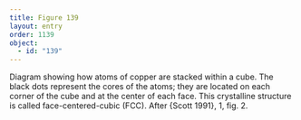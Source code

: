 ```yaml
---
title: Figure 139
layout: entry
order: 1139
object:
  - id: "139"
---
```


Diagram showing how atoms of copper are stacked within a cube. The black dots represent the cores of the atoms; they are located on each corner of the cube and at the center of each face. This crystalline structure is called face-centered-cubic (FCC). After {Scott 1991}, 1, fig. 2.
